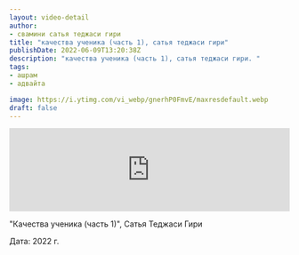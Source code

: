 ```yaml
---
layout: video-detail
author:
- свамини сатья теджаси гири
title: "качества ученика (часть 1), сатья теджаси гири"
publishDate: 2022-06-09T13:20:38Z
description: "качества ученика (часть 1), сатья теджаси гири. "
tags: 
- ашрам
- адвайта

image: https://i.ytimg.com/vi_webp/gnerhP0FmvE/maxresdefault.webp
draft: false
---
```


<iframe width="100%" src="https://www.youtube.com/embed/gnerhP0FmvE" frameborder="0" allowfullscreen=""></iframe> 

 "Качества ученика (часть 1)", Сатья Теджаси Гири

 Дата: 2022 г.

  

 